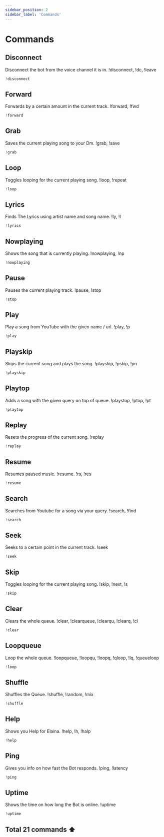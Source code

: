```yaml
---
sidebar_position: 2
sidebar_label: 'Commands'
---
```


# Commands

## Disconnect
Disconnect the bot from the voice channel it is in. !disconnect, !dc, !leave

```jsx
!disconnect
```

## Forward
Forwards by a certain amount in the current track. !forward, !fwd

```jsx
!forward
```

## Grab
Saves the current playing song to your Dm. !grab, !save

```jsx
!grab
```

## Loop
Toggles looping for the current playing song. !loop, !repeat

```jsx
!loop
```

## Lyrics
Finds The Lyrics using artist name and song name. !ly, !l

```jsx
!lyrics
```

## Nowplaying
Shows the song that is currently playing. !nowplaying, !np

```jsx
!nowplaying
```

## Pause
Pauses the current playing track. !pause, !stop

```jsx
!stop
```

## Play
Play a song from YouTube with the given name / url. !play, !p

```jsx
!play
```

## Playskip
Skips the current song and plays the song. !playskip, !pskip, !pn

```jsx
!playskip
```

## Playtop
Adds a song with the given query on top of queue. !playstop, !ptop, !pt

```jsx
!playtop
```

## Replay
Resets the progress of the current song. !replay

```jsx
!replay
```

## Resume
Resumes paused music. !resume. !rs, !res

```jsx
!resume
```

## Search
Searches from Youtube for a song via your query. !search, !find

```jsx
!search
```

## Seek
Seeks to a certain point in the current track. !seek

```jsx
!seek
```

## Skip
Toggles looping for the current playing song. !skip, !next, !s

```jsx
!skip
```

## Clear
Clears the whole queue. !clear, !clearqueue, !clearqu, !clearq, !cl

```jsx
!clear
```

## Loopqueue
Loop the whole queue. !loopqueue, !loopqu, !loopq, !qloop, !lq, !queueloop

```jsx
!loop
```

## Shuffle
Shuffles the Queue. !shuffle, !random, !mix

```jsx
!shuffle
```

## Help
Shows you Help for Elaina. !help, !h, !halp

```jsx
!help
```

## Ping
Gives you info on how fast the Bot responds. !ping, !latency

```jsx
!ping
```

## Uptime
Shows the time on how long the Bot is online. !uptime

```jsx
!uptime
```

## Total 21 commands ⬆️